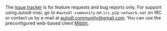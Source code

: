 The [issue tracker](https://github.com/autodl-community/autodl-irssi/issues) is for feature requests and bug reports only. For support using autodl-irssi, go to ``#autodl-community`` on ``irc.p2p-network.net`` on IRC or contact us by e-mail at <autodl.community@gmail.com>. You can use the preconfigured web-based client [Mibbit](http://widget.mibbit.com/?settings=acc887926984c5c6e62412b13d9fbfbc&server=irc.p2p-network.net&channel=%23autodl-community&nick=autodler%3F%3F).